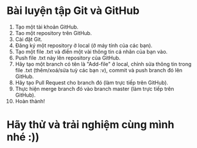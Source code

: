 # Bài luyện tập Git và GitHub

1. Tạo một tài khoản GitHub.
2. Tao một repository trên GitHub.
3. Cài đặt Git.
4. Đăng ký một repository ở local (ở máy tính của các bạn).
5. Tạo một file .txt và điền một vài thông tin cá nhân của bạn vào.
6. Push file .txt này lên repository của GitHub.
7. Hãy tạo một branch có tên là "Add-file" ở local, chỉnh sửa thông tin trong file .txt (thêm/xoá/sửa tuỳ các bạn :v), commit và push branch đó lên GitHub.
8. Hãy tạo Pull Request cho branch đó (làm trực tiếp trên GitHub).
9. Thực hiện merge branch đó vào branch master (làm trực tiếp trên GitHub).
10. Hoàn thành!

# Hãy thử và trải nghiệm cùng mình nhé :))
